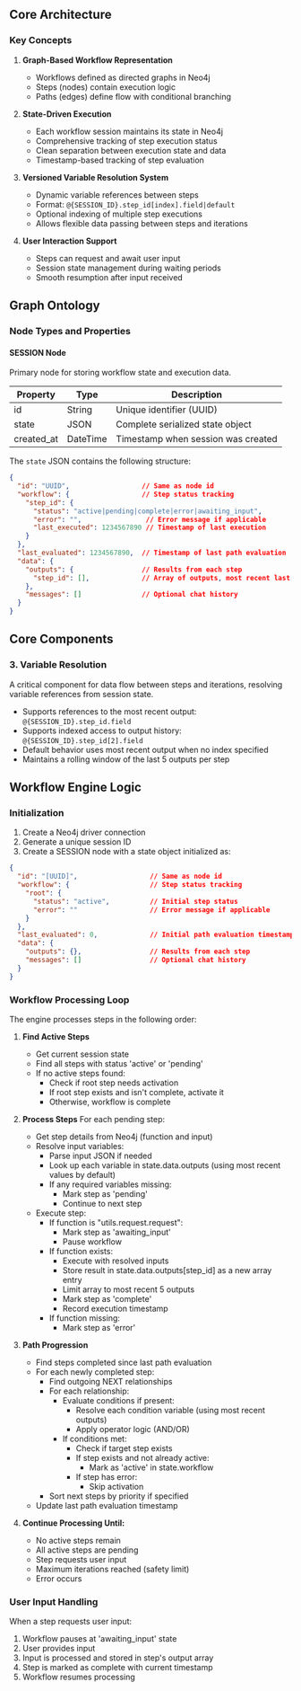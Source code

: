## Core Architecture

### Key Concepts

1. **Graph-Based Workflow Representation**
   - Workflows defined as directed graphs in Neo4j
   - Steps (nodes) contain execution logic
   - Paths (edges) define flow with conditional branching

2. **State-Driven Execution**
   - Each workflow session maintains its state in Neo4j
   - Comprehensive tracking of step execution status
   - Clean separation between execution state and data
   - Timestamp-based tracking of step evaluation

3. **Versioned Variable Resolution System**
   - Dynamic variable references between steps
   - Format: `@{SESSION_ID}.step_id[index].field|default`
   - Optional indexing of multiple step executions
   - Allows flexible data passing between steps and iterations

4. **User Interaction Support**
   - Steps can request and await user input
   - Session state management during waiting periods
   - Smooth resumption after input received

## Graph Ontology

### Node Types and Properties

#### SESSION Node
Primary node for storing workflow state and execution data.

| Property    | Type      | Description                                |
|-------------|-----------|-------------------------------------------|
| id          | String    | Unique identifier (UUID)                  |
| state       | JSON      | Complete serialized state object          |
| created_at  | DateTime  | Timestamp when session was created        |

The `state` JSON contains the following structure:
```json
{
  "id": "UUID",                  // Same as node id
  "workflow": {                  // Step status tracking
    "step_id": {
      "status": "active|pending|complete|error|awaiting_input",
      "error": "",                // Error message if applicable
      "last_executed": 1234567890 // Timestamp of last execution
    }
  },
  "last_evaluated": 1234567890,  // Timestamp of last path evaluation
  "data": {
    "outputs": {                 // Results from each step
      "step_id": [],             // Array of outputs, most recent last
    },
    "messages": []               // Optional chat history
  }
}
```

## Core Components

### 3. Variable Resolution
A critical component for data flow between steps and iterations, resolving variable references from session state.

- Supports references to the most recent output: `@{SESSION_ID}.step_id.field`
- Supports indexed access to output history: `@{SESSION_ID}.step_id[2].field`
- Default behavior uses most recent output when no index specified
- Maintains a rolling window of the last 5 outputs per step

## Workflow Engine Logic

### Initialization
1. Create a Neo4j driver connection
2. Generate a unique session ID
3. Create a SESSION node with a state object initialized as:
  ```json
  {
    "id": "[UUID]",                  // Same as node id
    "workflow": {                    // Step status tracking
      "root": {
        "status": "active",          // Initial step status
        "error": ""                  // Error message if applicable
      }
    },
    "last_evaluated": 0,             // Initial path evaluation timestamp
    "data": {
      "outputs": {},                 // Results from each step
      "messages": []                 // Optional chat history
    }
  }
  ```

### Workflow Processing Loop
The engine processes steps in the following order:

1. **Find Active Steps**
   - Get current session state
   - Find all steps with status 'active' or 'pending'
   - If no active steps found:
     - Check if root step needs activation
     - If root step exists and isn't complete, activate it
     - Otherwise, workflow is complete

2. **Process Steps**
   For each pending step:
   - Get step details from Neo4j (function and input)
   - Resolve input variables:
     - Parse input JSON if needed
     - Look up each variable in state.data.outputs (using most recent values by default)
     - If any required variables missing:
       - Mark step as 'pending'
       - Continue to next step
   - Execute step:
     - If function is "utils.request.request":
       - Mark step as 'awaiting_input'
       - Pause workflow
     - If function exists:
       - Execute with resolved inputs
       - Store result in state.data.outputs[step_id] as a new array entry
       - Limit array to most recent 5 outputs
       - Mark step as 'complete'
       - Record execution timestamp
     - If function missing:
       - Mark step as 'error'

3. **Path Progression**
   - Find steps completed since last path evaluation
   - For each newly completed step:
     - Find outgoing NEXT relationships
     - For each relationship:
       - Evaluate conditions if present:
         - Resolve each condition variable (using most recent outputs)
         - Apply operator logic (AND/OR)
       - If conditions met:
         - Check if target step exists
         - If step exists and not already active:
           - Mark as 'active' in state.workflow
         - If step has error:
           - Skip activation
     - Sort next steps by priority if specified
   - Update last path evaluation timestamp

4. **Continue Processing Until:**
   - No active steps remain
   - All active steps are pending
   - Step requests user input
   - Maximum iterations reached (safety limit)
   - Error occurs

### User Input Handling
When a step requests user input:
1. Workflow pauses at 'awaiting_input' state
2. User provides input
3. Input is processed and stored in step's output array
4. Step is marked as complete with current timestamp
5. Workflow resumes processing 